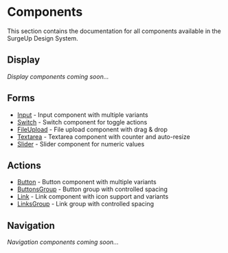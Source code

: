 # Components

This section contains the documentation for all components available in the SurgeUp Design System.

## Display

*Display components coming soon...*

## Forms

- [Input](/en/components/input) - Input component with multiple variants
- [Switch](/en/components/switch) - Switch component for toggle actions
- [FileUpload](/en/components/fileupload) - File upload component with drag & drop
- [Textarea](/en/components/textarea) - Textarea component with counter and auto-resize
- [Slider](/en/components/slider) - Slider component for numeric values

## Actions

- [Button](/en/components/button) - Button component with multiple variants
- [ButtonsGroup](/en/components/buttonsgroup) - Button group with controlled spacing
- [Link](/en/components/link) - Link component with icon support and variants
- [LinksGroup](/en/components/linksgroup) - Link group with controlled spacing

## Navigation

*Navigation components coming soon...*